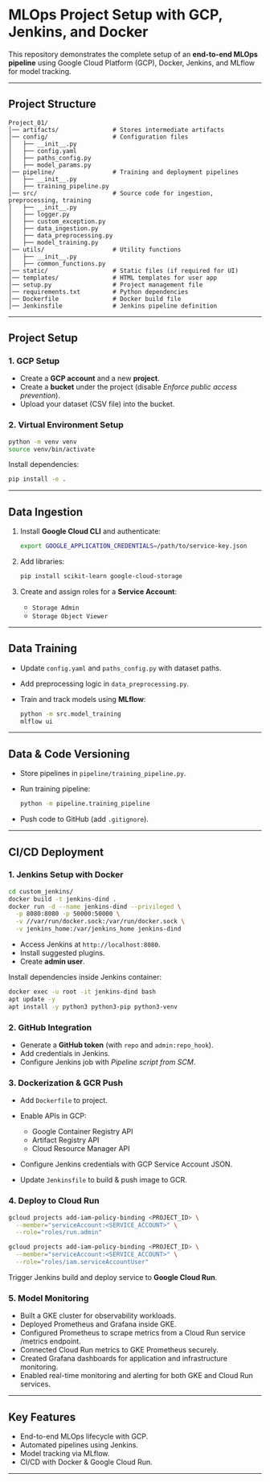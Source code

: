 # MLOps Project Setup with GCP, Jenkins, and Docker

This repository demonstrates the complete setup of an **end-to-end MLOps pipeline** using Google Cloud Platform (GCP), Docker, Jenkins, and MLflow for model tracking.

---

## Project Structure

```
Project_01/
│── artifacts/               # Stores intermediate artifacts
│── config/                  # Configuration files
│   ├── __init__.py
│   ├── config.yaml
│   ├── paths_config.py
│   ├── model_params.py
│── pipeline/                # Training and deployment pipelines
│   ├── __init__.py
│   ├── training_pipeline.py
│── src/                     # Source code for ingestion, preprocessing, training
│   ├── __init__.py
│   ├── logger.py
│   ├── custom_exception.py
│   ├── data_ingestion.py
│   ├── data_preprocessing.py
│   ├── model_training.py
│── utils/                   # Utility functions
│   ├── __init__.py
│   ├── common_functions.py
│── static/                  # Static files (if required for UI)
│── templates/               # HTML templates for user app
│── setup.py                 # Project management file
│── requirements.txt         # Python dependencies
│── Dockerfile               # Docker build file
│── Jenkinsfile              # Jenkins pipeline definition
```

---

## Project Setup

### 1. GCP Setup

* Create a **GCP account** and a new **project**.
* Create a **bucket** under the project (disable *Enforce public access prevention*).
* Upload your dataset (CSV file) into the bucket.

### 2. Virtual Environment Setup

```bash
python -m venv venv
source venv/bin/activate
```

Install dependencies:

```bash
pip install -e .
```

---

## Data Ingestion

1. Install **Google Cloud CLI** and authenticate:

   ```bash
   export GOOGLE_APPLICATION_CREDENTIALS=/path/to/service-key.json
   ```
2. Add libraries:

   ```bash
   pip install scikit-learn google-cloud-storage
   ```
3. Create and assign roles for a **Service Account**:

   * `Storage Admin`
   * `Storage Object Viewer`

---

## Data Training

* Update `config.yaml` and `paths_config.py` with dataset paths.
* Add preprocessing logic in `data_preprocessing.py`.
* Train and track models using **MLflow**:

  ```bash
  python -m src.model_training
  mlflow ui
  ```

---

## Data & Code Versioning

* Store pipelines in `pipeline/training_pipeline.py`.
* Run training pipeline:

  ```bash
  python -m pipeline.training_pipeline
  ```
* Push code to GitHub (add `.gitignore`).

---

## CI/CD Deployment

### 1. Jenkins Setup with Docker

```bash
cd custom_jenkins/
docker build -t jenkins-dind .
docker run -d --name jenkins-dind --privileged \
  -p 8080:8080 -p 50000:50000 \
  -v //var/run/docker.sock:/var/run/docker.sock \
  -v jenkins_home:/var/jenkins_home jenkins-dind
```

* Access Jenkins at `http://localhost:8080`.
* Install suggested plugins.
* Create **admin user**.

Install dependencies inside Jenkins container:

```bash
docker exec -u root -it jenkins-dind bash
apt update -y
apt install -y python3 python3-pip python3-venv
```

### 2. GitHub Integration

* Generate a **GitHub token** (with `repo` and `admin:repo_hook`).
* Add credentials in Jenkins.
* Configure Jenkins job with *Pipeline script from SCM*.

### 3. Dockerization & GCR Push

* Add `Dockerfile` to project.

* Enable APIs in GCP:

  * Google Container Registry API
  * Artifact Registry API
  * Cloud Resource Manager API

* Configure Jenkins credentials with GCP Service Account JSON.

* Update `Jenkinsfile` to build & push image to GCR.

### 4. Deploy to Cloud Run

```bash
gcloud projects add-iam-policy-binding <PROJECT_ID> \
  --member="serviceAccount:<SERVICE_ACCOUNT>" \
  --role="roles/run.admin"

gcloud projects add-iam-policy-binding <PROJECT_ID> \
  --member="serviceAccount:<SERVICE_ACCOUNT>" \
  --role="roles/iam.serviceAccountUser"
```

Trigger Jenkins build and deploy service to **Google Cloud Run**.

### 5. Model Monitoring

* Built a GKE cluster for observability workloads.
* Deployed Prometheus and Grafana inside GKE.
* Configured Prometheus to scrape metrics from a Cloud Run service /metrics endpoint.
* Connected Cloud Run metrics to GKE Prometheus securely.
* Created Grafana dashboards for application and infrastructure monitoring.
* Enabled real-time monitoring and alerting for both GKE and Cloud Run services.

---

## Key Features

* End-to-end MLOps lifecycle with GCP.
* Automated pipelines using Jenkins.
* Model tracking via MLflow.
* CI/CD with Docker & Google Cloud Run.

---
